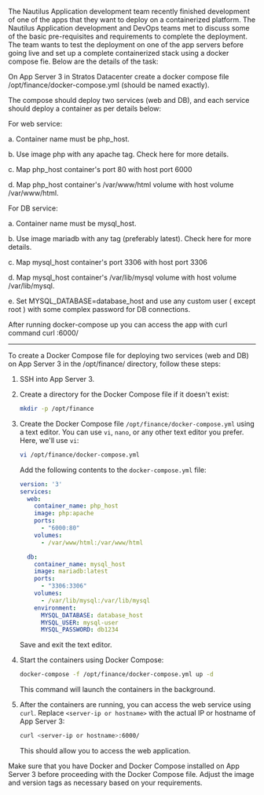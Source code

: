 The Nautilus Application development team recently finished development of one of the apps that they want to deploy on a containerized platform. The Nautilus Application development and DevOps teams met to discuss some of the basic pre-requisites and requirements to complete the deployment. The team wants to test the deployment on one of the app servers before going live and set up a complete containerized stack using a docker compose fie. Below are the details of the task:



On App Server 3 in Stratos Datacenter create a docker compose file /opt/finance/docker-compose.yml (should be named exactly).


The compose should deploy two services (web and DB), and each service should deploy a container as per details below:


For web service:


a. Container name must be php_host.


b. Use image php with any apache tag. Check here for more details.


c. Map php_host container's port 80 with host port 6000


d. Map php_host container's /var/www/html volume with host volume /var/www/html.


For DB service:


a. Container name must be mysql_host.


b. Use image mariadb with any tag (preferably latest). Check here for more details.


c. Map mysql_host container's port 3306 with host port 3306


d. Map mysql_host container's /var/lib/mysql volume with host volume /var/lib/mysql.


e. Set MYSQL_DATABASE=database_host and use any custom user ( except root ) with some complex password for DB connections.


After running docker-compose up you can access the app with curl command curl <server-ip or hostname>:6000/



----------

To create a Docker Compose file for deploying two services (web and DB) on App Server 3 in the /opt/finance/ directory, follow these steps:

1. SSH into App Server 3.

2. Create a directory for the Docker Compose file if it doesn't exist:

   ```bash
   mkdir -p /opt/finance
   ```

3. Create the Docker Compose file `/opt/finance/docker-compose.yml` using a text editor. You can use `vi`, `nano`, or any other text editor you prefer. Here, we'll use `vi`:

   ```bash
   vi /opt/finance/docker-compose.yml
   ```

   Add the following contents to the `docker-compose.yml` file:

   ```yaml
   version: '3'
   services:
     web:
       container_name: php_host
       image: php:apache
       ports:
         - "6000:80"
       volumes:
         - /var/www/html:/var/www/html

     db:
       container_name: mysql_host
       image: mariadb:latest
       ports:
         - "3306:3306"
       volumes:
         - /var/lib/mysql:/var/lib/mysql
       environment:
         MYSQL_DATABASE: database_host
         MYSQL_USER: mysql-user
         MYSQL_PASSWORD: db1234
   ```

   Save and exit the text editor.

4. Start the containers using Docker Compose:

   ```bash
   docker-compose -f /opt/finance/docker-compose.yml up -d
   ```

   This command will launch the containers in the background.

5. After the containers are running, you can access the web service using `curl`. Replace `<server-ip or hostname>` with the actual IP or hostname of App Server 3:

   ```bash
   curl <server-ip or hostname>:6000/
   ```

   This should allow you to access the web application.

Make sure that you have Docker and Docker Compose installed on App Server 3 before proceeding with the Docker Compose file. Adjust the image and version tags as necessary based on your requirements.